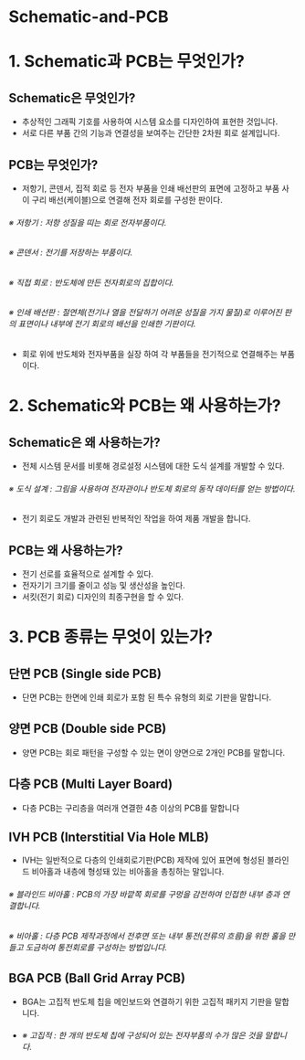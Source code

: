 # Schematic-and-PCB

# 1. Schematic과 PCB는 무엇인가?

## Schematic은 무엇인가?
- 추상적인 그래픽 기호를 사용하여 시스템 요소를 디자인하여 표현한 것입니다.
- 서로 다른 부품 간의 기능과 연결성을 보여주는 간단한 2차원 회로 설계입니다. 

## PCB는 무엇인가?
- 저항기, 콘덴서, 집적 회로 등 전자 부품을 인쇄 배선판의 표면에 고정하고 부품 사이 구리 배선(케이블)으로 연결해 전자 회로를 구성한 판이다.

###### ※ 저항기 : 저항 성질을 띠는 회로 전자부품이다.
###### ※ 콘덴서 : 전기를 저장하는 부품이다.
###### ※ 직접 회로 :  반도체에 만든 전자회로의 집합이다.
###### ※ 인쇄 배선판 : 절연체(전기나 열을 전달하기 어려운 성질을 가지 물질)로 이루어진 판의 표면이나 내부에 전기 회로의 배선을 인쇄한 기판이다.

- 회로 위에 반도체와 전자부품을 실장 하여 각 부품들을 전기적으로 연결해주는 부품이다.
# 2. Schematic와 PCB는 왜 사용하는가?

## Schematic은 왜 사용하는가?
- 전체 시스템 문서를 비롯해 경로설정 시스템에 대한 도식 설계를 개발할 수 있다.
###### ※ 도식 설계 : 그림을 사용하여 전자관이나 반도체 회로의 동작 데이터를 얻는 방법이다.
- 전기 회로도 개발과 관련된 반복적인 작업을 하여 제품 개발을 합니다.

## PCB는 왜 사용하는가?
- 전기 선로를 효율적으로 설계할 수 있다.
- 전자기기 크기를 줄이고 성능 및 생산성을 높인다.
- 서킷(전기 회로) 디자인의 최종구현을 할 수 있다.

# 3. PCB 종류는 무엇이 있는가?

## 단면 PCB (Single side PCB)
- 단면 PCB는 한면에 인쇄 회로가 포함 된 특수 유형의 회로 기판을 말합니다.

## 양면 PCB (Double side PCB)
- 양면 PCB는 회로 패턴을 구성할 수 있는 면이 양면으로 2개인 PCB를 말합니다.

## 다층 PCB (Multi Layer Board)
- 다층 PCB는 구리층을 여러개 연결한 4층 이상의 PCB를 말합니다

## IVH PCB (Interstitial Via Hole MLB)
- IVH는 일반적으로 다층의 인쇄회로기판(PCB) 제작에 있어 표면에 형성된 블라인드 비아홀과 내층에 형성돼 있는 비아홀을 총칭하는 말입니다.
###### ※ 블라인드 비아홀 : PCB의 가장 바깥쪽 회로를 구멍을 감전하여 인접한 내부 층과 연결합니다.
###### ※ 비아홀 : 다층 PCB 제작과정에서 전후면 또는 내부 통전(전류의 흐름)을 위한 홀을 만들고 도금하여 통전회로를 구성하는 방법입니다.

## BGA PCB (Ball Grid Array PCB)
- BGA는 고집적 반도체 칩을 메인보드와 연결하기 위한 고집적 패키지 기판을 말합니다.
- ###### ※ 고집적 : 한 개의 반도체 칩에 구성되어 있는 전자부품의 수가 많은 것을 말합니다.
